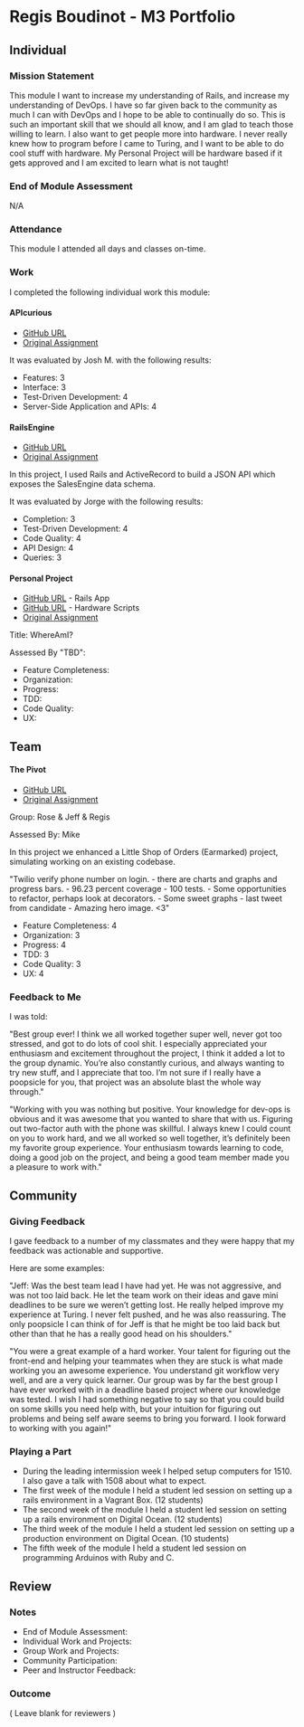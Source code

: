 # Regis Boudinot - M3 Portfolio

## Individual

### Mission Statement

This module I want to increase my understanding of Rails, and increase my understanding of DevOps. I have so far given back to the community as much I can with DevOps and I hope to be able to continually do so. This is such an important skill that we should all know, and I am glad to teach those willing to learn. I also want to get people more into hardware. I never really knew how to program before I came to Turing, and I want to be able to do cool stuff with hardware. My Personal Project will be hardware based if it gets approved and I am excited to learn what is not taught!

### End of Module Assessment

N/A

### Attendance

This module I attended all days and classes on-time.

### Work

I completed the following individual work this module:

#### APIcurious

* [GitHub URL](https://github.com/selfup/API-Curious)
* [Original Assignment](https://github.com/turingschool/lesson_plans/blob/master/ruby_03-professional_rails_applications/apicurious.md)

It was evaluated by Josh M. with the following results:

* Features: 3
* Interface: 3
* Test-Driven Development: 4
* Server-Side Application and APIs: 4

#### RailsEngine

* [GitHub URL](https://github.com/selfup/rails-engine)
* [Original Assignment](https://github.com/turingschool/lesson_plans/blob/master/ruby_03-professional_rails_applications/rails_engine.md)

In this project, I used Rails and ActiveRecord to build a JSON API which exposes the SalesEngine data schema.

It was evaluated by Jorge with the following results:

* Completion: 3
* Test-Driven Development: 4
* Code Quality: 4
* API Design: 4
* Queries: 3

#### Personal Project

* [GitHub URL](https://github.com/selfup/auto) - Rails App
* [GitHub URL](https://github.com/selfup/autobot) - Hardware Scripts
* [Original Assignment](https://github.com/turingschool/lesson_plans/blob/master/ruby_03-professional_rails_applications/self_directed_project.md)

Title: WhereAmI?

Assessed By "TBD":

* Feature Completeness:
* Organization:
* Progress:
* TDD:
* Code Quality:
* UX:

## Team

#### The Pivot

* [GitHub URL](https://github.com/jbrr/the_pivot)
* [Original Assignment](https://github.com/turingschool/lesson_plans/blob/master/ruby_03-professional_rails_applications/the_pivot.md)

Group: Rose & Jeff & Regis

Assessed By: Mike

In this project we enhanced a Little Shop of Orders (Earmarked) project, simulating working on an existing codebase.

"Twilio verify phone number on login. - there are charts and graphs and progress bars. - 96.23 percent coverage - 100 tests. - Some opportunities to refactor, perhaps look at decorators. - Some sweet graphs - last tweet from candidate - Amazing hero image. <3"

* Feature Completeness: 4
* Organization: 3
* Progress: 4
* TDD: 3
* Code Quality: 3
* UX: 4

### Feedback to Me

I was told:

"Best group ever! I think we all worked together super well, never got too stressed, and got to do lots of cool shit. I especially appreciated your enthusiasm and excitement throughout the project, I think it added a lot to the group dynamic. You’re also constantly curious, and always wanting to try new stuff, and I appreciate that too. I’m not sure if I really have a poopsicle for you, that project was an absolute blast the whole way through."

"Working with you was nothing but positive. Your knowledge for dev-ops is obvious and it was awesome that you wanted to share that with us. Figuring out two-factor auth with the phone was skillful. I always knew I could count on you to work hard, and we all worked so well together, it’s definitely been my favorite group experience. Your enthusiasm towards learning to code, doing a good job on the project, and being a good team member made you a pleasure to work with."

## Community

### Giving Feedback

I gave feedback to a number of my classmates and they were happy that my
feedback was actionable and supportive.

Here are some examples:

"Jeff: Was the best team lead I have had yet. He was not aggressive, and was not too laid back. He let the team work on their ideas and gave mini deadlines to be sure we weren’t getting lost. He really helped improve my experience at Turing. I never felt pushed, and he was also reassuring. The only poopsicle I can think of for Jeff is that he might be too laid back but other than that he has a really good head on his shoulders."

"You were a great example of a hard worker. Your talent for figuring out the front-end and helping your teammates when they are stuck is what made working you an awesome experience. You understand git workflow very well, and are a very quick learner. Our group was by far the best group I have ever worked with in a deadline based project where our knowledge was tested. I wish I had something negative to say so that you could build on some skills you need help with, but your intuition for figuring out problems and being self aware seems to bring you forward. I look forward to working with you again!"

### Playing a Part

* During the leading intermission week I helped setup computers for 1510. I also gave a talk with 1508 about what to expect.
* The first week of the module I held a student led session on setting up a rails environment in a Vagrant Box. (12 students)
* The second week of the module I held a student led session on setting up a rails environment on Digital Ocean. (12 students)
* The third week of the module I held a student led session on setting up a production environment on Digital Ocean. (10 students)
* The fifth week of the module I held a student led session on programming Arduinos with Ruby and C.

## Review

### Notes

* End of Module Assessment:
* Individual Work and Projects:
* Group Work and Projects:
* Community Participation:
* Peer and Instructor Feedback:

### Outcome

( Leave blank for reviewers )
